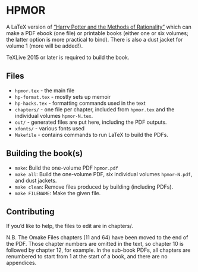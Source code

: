 # HPMOR

A LaTeX version of
[“Harry Potter and the Methods of Rationality”](http://www.hpmor.com) which
can make a PDF ebook (one file) or printable books (either one or six
volumes; the latter option is more practical to bind). There is also a dust
jacket for volume 1 (more will be added!).

TeXLive 2015 or later is required to build the book.


## Files

* `hpmor.tex` - the main file
* `hp-format.tex` - mostly sets up memoir
* `hp-hacks.tex` - formatting commands used in the text
* `chapters/` - one file per chapter, included from `hpmor.tex` and the
  individual volumes `hpmor-N.tex`.
* `out/` - generated files are put here, including the PDF outputs.
* `xfonts/` - various fonts used
* `Makefile` - contains commands to run LaTeX to build the PDFs.


## Building the book(s)

* `make`: Build the one-volume PDF `hpmor.pdf`
* `make all`: Build the one-volume PDF, six individual volumes
  `hpmor-N.pdf`, and dust jackets.
* `make clean`: Remove files produced by building (including PDFs).
* `make FILENAME`: Make the given file.


## Contributing

If you’d like to help, the files to edit are in chapters/. 

N.B. The Omake Files chapters (11 and 64) have been moved to the end of the
PDF. Those chapter numbers are omitted in the text, so chapter 10 is
followed by chapter 12, for example. In the sub-book PDFs, all chapters are
renumbered to start from 1 at the start of a book, and there are no
appendices.
